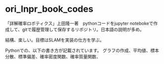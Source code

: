 # ori_lnpr_book_codes
「詳解確率ロボティクス」上田隆一著　pythonコードをjupyter notebokeで作成して、gitで履歴管理して保存するリポジトリ。日本語の説明が多め。

結構、楽しい。目標はSLAMを実装の仕方を学ぶ。

Pythonでの、以下の書き方が記載されています。
グラフの作成、平均値、標本分散、標準偏差、確率密度関数、確率質量関数、
